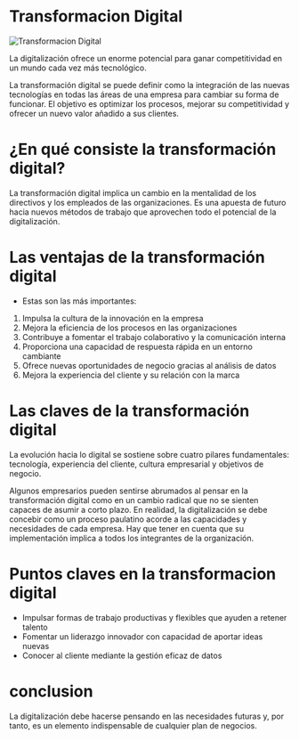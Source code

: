 # Transformacion Digital

![Transformacion Digital](https://www.juanmerodio.com/wp-content/uploads/transformacion-digital.jpg)

La digitalización ofrece un enorme potencial para ganar competitividad en un mundo cada vez más tecnológico.

La transformación digital se puede definir como la integración de las nuevas tecnologías en todas las áreas de una empresa para cambiar su forma de funcionar. El objetivo es optimizar los procesos, mejorar su competitividad y ofrecer un nuevo valor añadido a sus clientes.

# ¿En qué consiste la transformación digital?

La transformación digital implica un cambio en la mentalidad de los directivos y los empleados de las organizaciones. Es una apuesta de futuro hacia nuevos métodos de trabajo que aprovechen todo el potencial de la digitalización.

# Las ventajas de la transformación digital

 * Estas son las más importantes:

1. Impulsa la cultura de la innovación en la empresa
2. Mejora la eficiencia de los procesos en las organizaciones
3. Contribuye a fomentar el trabajo colaborativo y la comunicación interna
4. Proporciona una capacidad de respuesta rápida en un entorno cambiante
5. Ofrece nuevas oportunidades de negocio gracias al análisis de datos
6. Mejora la experiencia del cliente y su relación con la marca

 # Las claves de la transformación digital
 
La evolución hacia lo digital se sostiene sobre cuatro pilares fundamentales: tecnología, experiencia del cliente, cultura empresarial y objetivos de negocio.

Algunos empresarios pueden sentirse abrumados al pensar en la transformación digital como en un cambio radical que no se sienten capaces de asumir a corto plazo. En realidad, la digitalización se debe concebir como un proceso paulatino acorde a las capacidades y necesidades de cada empresa. Hay que tener en cuenta que su implementación implica a todos los integrantes de la organización.

# Puntos claves en la transformacion digital

- Impulsar formas de trabajo productivas y flexibles que ayuden a retener talento
- Fomentar un liderazgo innovador con capacidad de aportar ideas nuevas
- Conocer al cliente mediante la gestión eficaz de datos

 # conclusion

La digitalización debe hacerse pensando en las necesidades futuras y, por tanto, es un elemento indispensable de cualquier plan de negocios.
